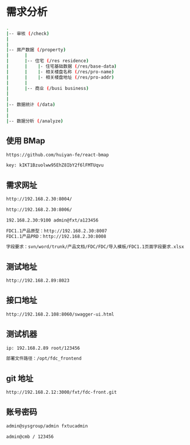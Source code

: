 # 需求分析

```bash
.
|-- 审核 (/check)
|
|
|-- 房产数据 (/property)
|      |
|      |-- 住宅 (/res residence)
|      |    |- 住宅基础数据 (/res/base-data)
|      |    |- 相关楼盘名称 (/res/pro-name)
|      |    |- 相关楼盘地址 (/res/pro-addr)
|      |
|      |-- 商业 (/busi business)
|
|
|-- 数据统计 (/data)
|
|
|-- 数据分析 (/analyze)
```

## 使用 BMap

```bash
https://github.com/huiyan-fe/react-bmap

key: kIKT1Bzuolww95EhZ8IbY2f6lFMTUqvu
```

## 需求网址

```bash
http://192.168.2.30:8004/

http://192.168.2.30:8006/

192.168.2.30:9100 admin@fxt/a123456

FDC1.1产品原型：http://192.168.2.30:8007
FDC1.1产品PRD：http://192.168.2.30:8008

字段要求：svn/word/trunk/产品文档/FDC/FDC/导入模板/FDC1.1页面字段要求.xlsx
```

## 测试地址

```bash
http://192.168.2.89:8023
```

## 接口地址

```bash
http://192.168.2.108:8060/swagger-ui.html
```

## 测试机器

```bash
ip: 192.168.2.89 root/123456

部署文件路径：/opt/fdc_frontend
```

## git 地址

```bash
http://192.168.2.12:3000/fxt/fdc-front.git
```

## 账号密码

```bash
admin@sysgroup/admin fxtucadmin

admin@cmb / 123456
```
